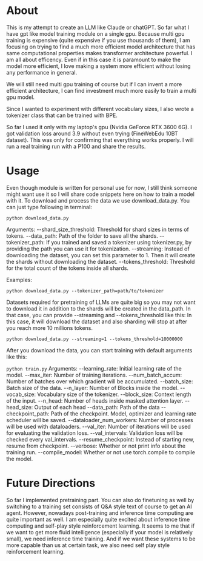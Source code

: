 # About
This is my attempt to create an LLM like Claude or chatGPT. So far what I have gpt like model training
module on a single gpu. Because multi gpu training is expensive (quite expensive if you use thousands of them),
I am focusing on trying to find a much more efficient model architecture that has same computational properties
makes transformer architecture powerful. I am all about efficency. Even if in this case it is paramount to make
the model more efficient, I love making a system more efficient without losing any performance in general.

We will still need multi gpu training of course but if I can invent a more efficient architecture, I can find
investment much more easily to train a multi gpu model.

Since I wanted to experiment with different vocabulary sizes, I also wrote a tokenizer class that can be trained with BPE.

So far I used it only with my laptop's gpu (Nvidia GeForce RTX 3600 6G). I got validation loss around 3.9 without even
trying (FineWebEdu 10BT dataset). This was only for confirming that everything works properly. I will run a real training run with a P100 and share the results.

# Usage
Even though module is written for personal use for now, I still think someone might want use it so I will share
code snippets here on how to train a model with it.
To download and process the data we use download_data.py. You can just type following in terminal:

`python download_data.py`

Arguments:
    --shard_size_threshold: Threshold for shard sizes in terms of tokens.
    --data_path: Path of the folder to save all the shards.
    --tokenizer_path: If you trained and saved a tokenizer using tokenizer.py, by providing the path you can use it for
    tokenization.
    --streaming: Instead of downloading the dataset, you can set this parameter to 1. Then it will create the shards without downloading the dataset.
    --tokens_threshold: Threshold for the total count of the tokens inside all shards.

Examples:

`python download_data.py --tokenizer_path=path/to/tokenizer`

Datasets required for pretraining of LLMs are quite big so you may not want to download it in addition to the shards will be created in the data_path. In that case, you can provide --streaming and --tokens_threshold like this:
In this case, it will download the dataset and also sharding will stop at after you reach more 10 millions tokens.

`python download_data.py --streaming=1 --tokens_threshold=10000000`

After you download the data, you can start training with default arguments like this:

`python train.py`
Arguments:
    --learning_rate: Initial learning rate of the model.
    --max_iter: Number of training iterations.
    --num_batch_accum: Number of batches over which gradient will be accumulated.
    --batch_size: Batch size of the data.
    --n_layer: Number of Blocks inside the model.
    --vocab_size: Vocabulary size of the tokenizer.
    --block_size: Context length of the input.
    --n_head: Number of heads inside masked attention layer.
    --head_size: Output of each head
    --data_path: Path of the data
    --checkpoint_path: Path of the checkpoint. Model, optimizer and learning rate scheduler will be saved.
    --dataloader_num_workers: Number of processes will be used with dataloaders.
    --val_iter: Number of iterations will be used for evaluating the validation loss.
    --val_intervals: Validation loss will be checked every val_intervals.
    --resume_checkpoint: Instead of starting new, resume from checkpoint.
    --verbose: Whether or not print info about the training run.
    --compile_model: Whether or not use torch.compile to compile the model.

# Future Directions
So far I implemented pretraining part. You can also do finetuning as well by switching to a training set consists of Q&A
style text of course to get an AI agent. However, nowadays post-training and inference time computing are quite important as well. I am especially quite excited about inference time computing and self-play style reinforcement learning.
It seems to me that if we want to get more fluid intelligence (especially if your model is relatively small), we need
inference time training. And if we want these systems to be more capable than us at certain task, we also need self play
style reinforcement learning.